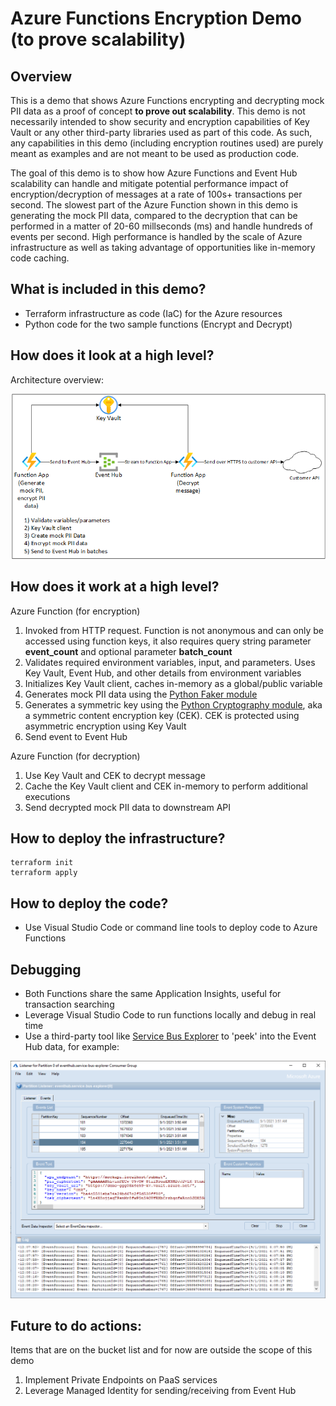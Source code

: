 # Azure Functions Encryption Demo (to prove scalability)

## Overview

This is a demo that shows Azure Functions encrypting and decrypting mock PII data as a proof of concept **to prove out scalability**. This demo is not necessarily intended to show security and encryption capabilities of Key Vault or any other third-party libraries used as part of this code. As such, any capabilities in this demo (including encryption routines used) are purely meant as examples and are not meant to be used as production code.

The goal of this demo is to show how Azure Functions and Event Hub scalability can handle and mitigate potential performance impact of encryption/decryption of messages at a rate of 100s+ transactions per second. The slowest part of the Azure Function shown in this demo is generating the mock PII data, compared to the decryption that can be performed in a matter of 20-60 millseconds (ms) and handle hundreds of events per second. High performance is handled by the scale of Azure infrastructure as well as taking advantage of opportunities like in-memory code caching.

## What is included in this demo?
* Terraform infrastructure as code (IaC) for the Azure resources
* Python code for the two sample functions (Encrypt and Decrypt)


## How does it look at a high level?
Architecture overview:

![architecture-overview](architecture-overview.png)

## How does it work at a high level?

Azure Function (for encryption)
1. Invoked from HTTP request. Function is not anonymous and can only be accessed using function keys, it also requires query string parameter **event_count** and optional parameter **batch_count**
2. Validates required environment variables, input, and parameters. Uses Key Vault, Event Hub, and other details from environment variables
3. Initializes Key Vault client, caches in-memory as a global/public variable
4. Generates mock PII data using the [Python Faker module](https://pypi.org/project/Faker/)
5. Generates a symmetric key using the [Python Cryptography module](https://pypi.org/project/cryptography/), aka a symmetric content encryption key (CEK). CEK is protected using asymmetric encryption using Key Vault
6. Send event to Event Hub

Azure Function (for decryption)
1. Use Key Vault and CEK to decrypt message
2. Cache the Key Vault client and CEK in-memory to perform additional executions
3. Send decrypted mock PII data to downstream API

## How to deploy the infrastructure?
````
terraform init
terraform apply
````

## How to deploy the code?
* Use Visual Studio Code or command line tools to deploy code to Azure Functions


## Debugging
* Both Functions share the same Application Insights, useful for transaction searching
* Leverage Visual Studio Code to run functions locally and debug in real time
* Use a third-party tool like [Service Bus Explorer](https://github.com/paolosalvatori/ServiceBusExplorer) to 'peek' into the Event Hub data, for example:

![service-bus-explorer](service-bus-explorer.png)

## Future to do actions:
Items that are on the bucket list and for now are outside the scope of this demo
1. Implement Private Endpoints on PaaS services
2. Leverage Managed Identity for sending/receiving from Event Hub
